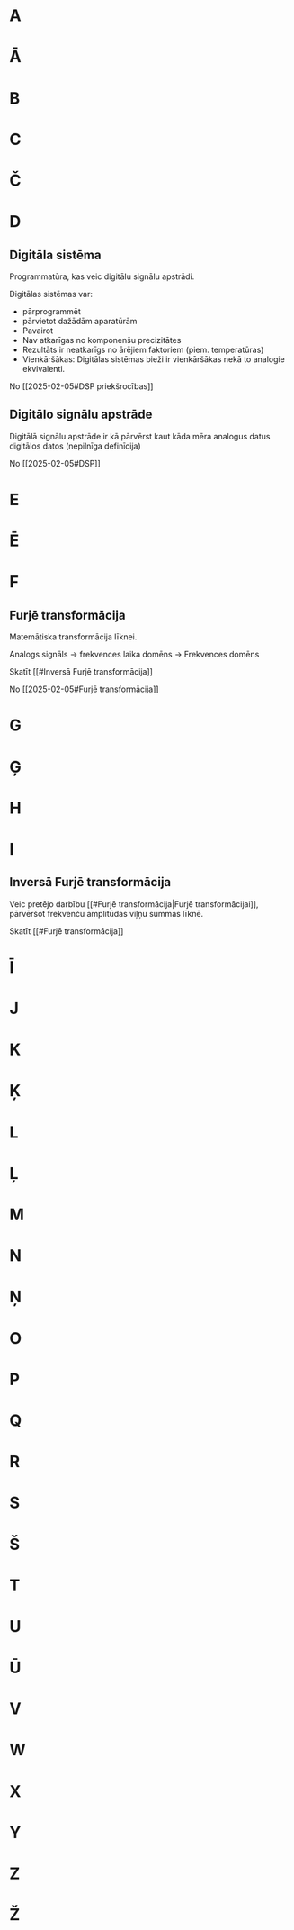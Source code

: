 # A

# Ā

# B

# C

# Č

# D

## Digitāla sistēma

Programmatūra, kas veic digitālu signālu apstrādi.

Digitālas sistēmas var:
- pārprogrammēt
- pārvietot dažādām aparatūrām
- Pavairot
- Nav atkarīgas no komponenšu precizitātes
- Rezultāts ir neatkarīgs no ārējiem faktoriem (piem. temperatūras)
- Vienkāršākas: Digitālas sistēmas bieži ir vienkāršākas nekā to analogie ekvivalenti.

No [[2025-02-05#DSP priekšrocības]]
## Digitālo signālu apstrāde

Digitālā signālu apstrāde ir kā pārvērst kaut kāda mēra analogus datus digitālos datos (nepilnīga definīcija)

No [[2025-02-05#DSP]]
# E

# Ē

# F

## Furjē transformācija

Matemātiska transformācija līknei.

Analogs signāls -> frekvences
laika domēns -> Frekvences domēns

Skatīt [[#Inversā Furjē transformācija]]

No [[2025-02-05#Furjē transformācija]]
# G

# Ģ

# H

# I

## Inversā Furjē transformācija

Veic pretējo darbību [[#Furjē transformācija|Furjē transformācijai]], pārvēršot frekvenču amplitūdas viļņu summas līknē.

Skatīt [[#Furjē transformācija]]

# Ī

# J

# K

# Ķ

# L

# Ļ

# M

# N

# Ņ

# O

# P

# Q

# R

# S

# Š

# T

# U

# Ū

# V

# W

# X

# Y

# Z

# Ž
